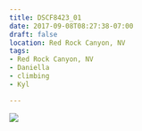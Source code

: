 ```yaml
---
title: DSCF8423_01
date: 2017-09-08T08:27:38-07:00
draft: false
location: Red Rock Canyon, NV
tags:
- Red Rock Canyon, NV
- Daniella
- climbing
- Kyl

---
```

![](https://d17enza3bfujl8.cloudfront.net/DSCF8423_01.jpg)
